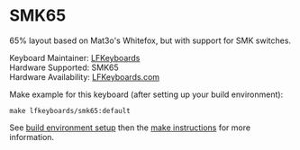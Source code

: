 SMK65
===

65% layout based on Mat3o's Whitefox, but with support for SMK switches.

Keyboard Maintainer: [LFKeyboards](https://github.com/lfkeyboards)  
Hardware Supported: SMK65  
Hardware Availability: [LFKeyboards.com](https://www.lfkeyboards.com/)

Make example for this keyboard (after setting up your build environment):

    make lfkeyboards/smk65:default

See [build environment setup](https://docs.qmk.fm/build_environment_setup.html) then the [make instructions](https://docs.qmk.fm/make_instructions.html) for more information.